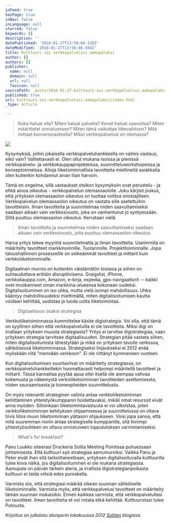```yaml
---
inFeed: true
hasPage: true
inNav: false
inLanguage: null
starred: false
keywords: []
description: ''
datePublished: '2016-01-27T13:59:04.120Z'
dateModified: '2016-01-27T13:58:46.504Z'
title: Kulttuuri söi verkkopalvelusi aamupalaksi
author: []
authors: []
publisher:
  name: null
  domain: null
  url: null
  favicon: null
sourcePath: _posts/2016-01-27-kulttuuri-soi-verkkopalvelusi-aamupalaksi.md
published: true
url: kulttuuri-soi-verkkopalvelusi-aamupalaksi/index.html
_type: Article

---
```

> Kuka haluat olla? Miten haluat palvella? Kenet haluat saavuttaa? Miten määrittelet onnistumisen? Miten tämä vaikuttaa liikevaihtoon? Mitä mittaat konversioasteella? Miksi verkkopalvelusi on olemassa?

![](https://the-grid-user-content.s3-us-west-2.amazonaws.com/b8868b9d-b355-463b-8c76-e16698399aa6.jpg)

Kysymyksiä, joihin jokaisella verkkopalveluhankkeella on valmis vastaus, eikö vain? Valitettavasti ei. Olen ollut mukana isoissa ja pienissä verkkopalvelu- ja verkkokauppaprojekteissa, suunnitteluworkshopeissa ja konseptoinneissa. Aitoja liiketoiminnallisia tavoitteita miettineitä asiakkaita olen kuitenkin kohdannut aivan liian harvoin.

Tämä on ongelma, sillä vastaukset otsikon kysymyksiin ovat perustelu - ja ehkä ainoa oikeutus - verkkopalvelun olemassaololle. Joku kärjisti joskus, että yrityksen olemassaolon oikeutus on tuottaa voittoa omistajilleen. Verkkopalvelun olemassaolon oikeutus on vastata sille asetettuihin tavoitteisiin. Ilman tavoitteita ja suunnitelmaa niiden saavuttamiseksi saadaan aikaan vain verkkosivusto, joka on vanhentunut jo syntyessään. Siltä puuttuu olemassaolon oikeutus. Kerrataan vielä.

> Ilman tavoitteita ja suunnitelmaa niiden saavuttamiseksi saadaan aikaan vain verkkosivusto, jolta puuttuu olemassaolon oikeutus.

Harva yritys tekee myyntiä suunnitelmatta ja ilman tavoitteita. Useimmilla on määritelty tavoitteet markkinoinnille. Tuotannolle. Projektitoiminnalle. Jopa taloushallinnon prosesseille on selkeämmät tavoitteet ja mittarit kuin verkkoliiketoiminnalle.

Digitaalinen murros on kuitenkin väistämätön tosiasia ja siihen on suhtauduttava erittäin disruptiivisena. Graigslist, iPhone, verkkokauppa.com, Amazon, e-kirja, expedia, gps-navigaattorit -- kaikki ovet muokanneet oman markkina-alueensa kokonaan uudeksi. Digitalisoituminen on iso uhka, mutta vielä isompi mahdollisuus. Uhka kääntyy mahdollisuudeksi miettimällä, miten digitalisoitumisen kautta voidaan kehittää, uudistaa ja luoda uutta liiketoimintaa.

> Digitaalisuus osaksi strategiaa

Verkkoliiketoiminnassa kummittelee käsite digistrategia. Voi olla, että tämä on syyllinen siihen että verkkopalveluilla ei ole tavoitteita. Miksi digi on irrallaan yrityksen muusta strategiasta? Yritys ei tarvitse digistrategiaa, vaan yrityksen strategia tarvitsee digitaalisuuden. Strategian pitää vastata siihen, miten digitalisoitumista lähestytään ja mikä on yrityksen tavoite verkossa, sähköisessä liiketoiminnassa. Strategiseksi linjaukseksi ei 2012 enää myöskään riitä "mennään verkkoon". Ei ole riittänyt kymmeneen vuoteen.

Kun digitalisoitumisen suuntaviivat on määritelty strategiassa, on verkkopalveluhankkeillekin huomattavasti helpompi määritellä tavoitteet ja mittarit. Tässä kannattaa pyytää apua ellei itsellä ole aiempaa vahvaa kokemusta ja näkemystä verkoliiketoiminnan tavoitteiden asettamisesta, niiden seuraamisesta ja toimenpiteiden suunnittelusta.

On myös relevantti strateginen valinta antaa verkkoliiketoiminnan kehittäminen yhteistyökumppanin hoidettavaksi, mikäli omat resurssit eivät anna myöden. Silloinkaan liiketoimintavastuuta ei voi ulkoistaa, joten verkkoliiketoiminnan kehityksen ohjaamisessa ja suunnittelussa on oltava tiivis liitos muun liiketoiminnan ylätason ohjaukseen. Voisi jopa sanoa, että mitä suuremman roolin antaa strategiselle kumppanille, sitä tiiviimpi yhteistyösuhteen on oltava onnistuneen lopputuloksen varmistamiseksi.

> What's for breakfast?

Panu Luukko siteerasi Druckeria Solita Meeting Pointissa puhuessaan johtamisesta. Että kulttuuri syö strategiaa aamumuroiksi. Vaikka Panu ja Peter eivät ihan sitä tarkoittaneetkaan, yrityksen digitalisoituvalla kulttuurilla tulee kova nälkä, jos digitalisoituminen ei ole mukana strategiassa. Aamupala on päivän tärkein ateria, ja irrallista digistrategianpoikasta kulttuuri ei taida viitsiä edes pureskella.

Varmista siis, että strategiasi määrää oikean suunnan sähköiselle liiketoiminnalle. Varmista myös, että verkkopalvelusi tavoitteet on määritelty tämän suunnan mukaisiksi. Ennen kaikkea varmista, että verkkopalvelullasi on tavoitteet. Ilman tavoitteita et voi mitata etkä kehittää. Kulttuuristasi tulee Putousta.

_Kirjoitus on julkaistu alunperin lokakuussa 2012 [Solitan][0] blogissa._

[0]: http://www.solita.fi/